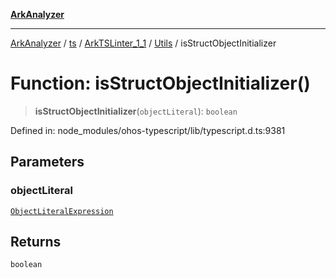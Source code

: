 [**ArkAnalyzer**](../../../../../../../../README.md)

***

[ArkAnalyzer](../../../../../../../../globals.md) / [ts](../../../../../README.md) / [ArkTSLinter\_1\_1](../../../README.md) / [Utils](../README.md) / isStructObjectInitializer

# Function: isStructObjectInitializer()

> **isStructObjectInitializer**(`objectLiteral`): `boolean`

Defined in: node\_modules/ohos-typescript/lib/typescript.d.ts:9381

## Parameters

### objectLiteral

[`ObjectLiteralExpression`](../../../../../interfaces/ObjectLiteralExpression.md)

## Returns

`boolean`
